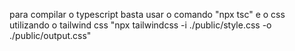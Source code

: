 para compilar o typescript basta usar o comando "npx tsc" e o css utilizando o tailwind css "npx tailwindcss -i ./public/style.css -o ./public/output.css"